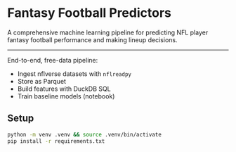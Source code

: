 # Fantasy Football Predictors

A comprehensive machine learning pipeline for predicting NFL player fantasy football performance and making lineup decisions.

---

End-to-end, free-data pipeline:

- Ingest nflverse datasets with `nflreadpy`
- Store as Parquet
- Build features with DuckDB SQL
- Train baseline models (notebook)

## Setup

```bash
python -m venv .venv && source .venv/bin/activate
pip install -r requirements.txt
```
